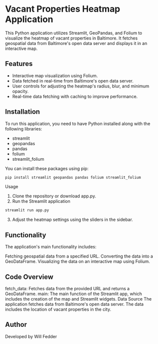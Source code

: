 # Vacant Properties Heatmap Application

This Python application utilizes Streamlit, GeoPandas, and Folium to visualize the heatmap of vacant properties in Baltimore. It fetches geospatial data from Baltimore's open data server and displays it in an interactive map.

## Features

- Interactive map visualization using Folium.
- Data fetched in real-time from Baltimore's open data server.
- User controls for adjusting the heatmap's radius, blur, and minimum opacity.
- Real-time data fetching with caching to improve performance.

## Installation

To run this application, you need to have Python installed along with the following libraries:
- streamlit
- geopandas
- pandas
- folium
- streamlit_folium

You can install these packages using pip:

```bash
pip install streamlit geopandas pandas folium streamlit_folium
```
Usage
1. Clone the repository or download app.py.
2. Run the Streamlit application
```bash
streamlit run app.py
```
3. Adjust the heatmap settings using the sliders in the sidebar.

## Functionality
The application's main functionality includes:

Fetching geospatial data from a specified URL.
Converting the data into a GeoDataFrame.
Visualizing the data on an interactive map using Folium.
## Code Overview
fetch_data: Fetches data from the provided URL and returns a GeoDataFrame.
main: The main function of the Streamlit app, which includes the creation of the map and Streamlit widgets.
Data Source
The application fetches data from Baltimore's open data server. The data includes the location of vacant properties in the city.

## Author
Developed by Will Fedder
